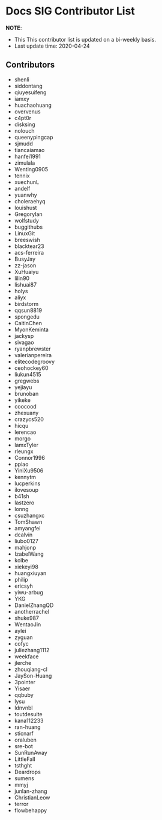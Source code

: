 # Docs SIG Contributor List
 
**NOTE**:
 
* This This contributor list is updated on a bi-weekly basis.
* Last update time: 2020-04-24

## Contributors

- shenli
- siddontang
- qiuyesuifeng
- iamxy
- huachaohuang
- overvenus
- c4pt0r
- disksing
- nolouch
- queenypingcap
- sjmudd
- tiancaiamao
- hanfei1991
- zimulala
- Wenting0905
- tennix
- xuechunL
- andelf
- yuanwhy
- choleraehyq
- louishust
- GregoryIan
- wolfstudy
- buggithubs
- LinuxGit
- breeswish
- blacktear23
- acs-ferreira
- BusyJay
- zz-jason
- XuHuaiyu
- lilin90
- lishuai87
- holys
- aliyx
- birdstorm
- qqsun8819
- spongedu
- CaitinChen
- MyonKeminta
- jackysp
- sivagao
- ryanpbrewster
- valerianpereira
- elitecodegroovy
- ceohockey60
- liukun4515
- gregwebs
- yejiayu
- brunoban
- yikeke
- coocood
- zhexuany
- crazycs520
- hicqu
- lerencao
- morgo
- lamxTyler
- rleungx
- Connor1996
- ppiao
- YiniXu9506
- kennytm
- lucperkins
- ilovesoup
- b41sh
- lastzero
- lonng
- csuzhangxc
- TomShawn
- amyangfei
- dcalvin
- liubo0127
- mahjonp
- IzabelWang
- kolbe
- xiekeyi98
- huangxiuyan
- philip
- ericsyh
- yiwu-arbug
- YKG
- DanielZhangQD
- anotherrachel
- shuke987
- WentaoJin
- aylei
- zyguan
- cofyc
- juliezhang1112
- weekface
- jlerche
- zhouqiang-cl
- JaySon-Huang
- 3pointer
- Yisaer
- qqbuby
- lysu
- ldnvnbl
- toutdesuite
- kana112233
- ran-huang
- sticnarf
- oraluben
- sre-bot
- SunRunAway
- LittleFall
- tsthght
- Deardrops
- sumens
- mmyj
- junlan-zhang
- ChristianLeow
- terror
- flowbehappy

